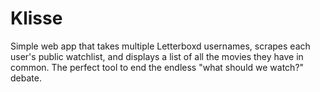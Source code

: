 # Klisse
Simple web app that takes multiple Letterboxd usernames, scrapes each user's public watchlist, and displays a list of all the movies they have in common. 
The perfect tool to end the endless "what should we watch?" debate.
